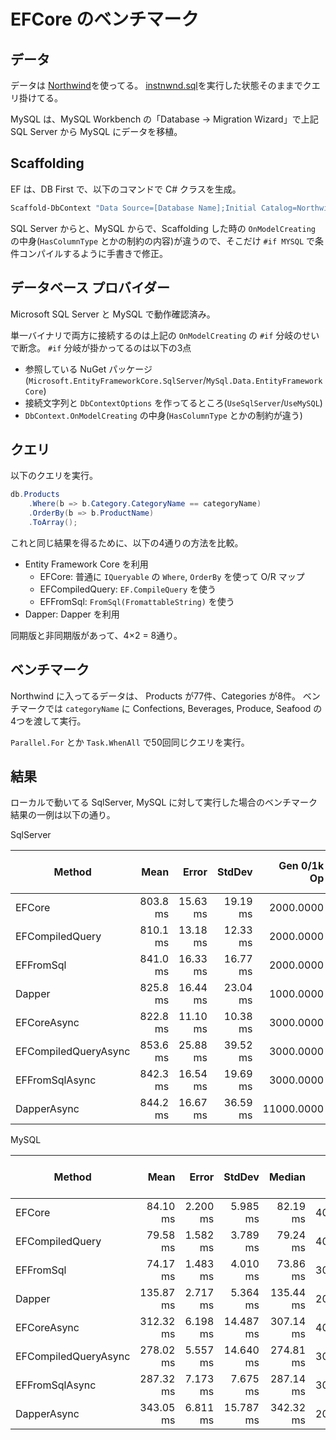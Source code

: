 # EFCore のベンチマーク

## データ

データは [Northwind](https://github.com/Microsoft/sql-server-samples/tree/master/samples/databases/northwind-pubs)を使ってる。
[instnwnd.sql](https://github.com/Microsoft/sql-server-samples/tree/master/samples/databases/northwind-pubs)を実行した状態そのままでクエリ掛けてる。

MySQL は、MySQL Workbench の「Database → Migration Wizard」で上記 SQL Server から MySQL にデータを移植。

## Scaffolding

EF は、DB First で、以下のコマンドで C# クラスを生成。

```PowerShell
Scaffold-DbContext "Data Source=[Database Name];Initial Catalog=Northwind;Integrated Security=True;Connect Timeout=60;Encrypt=False;TrustServerCertificate=False;ApplicationIntent=ReadWrite;MultiSubnetFailover=False" Microsoft.EntityFrameworkCore.SqlServer -OutputDir Models
```

SQL Server からと、MySQL からで、Scaffolding した時の `OnModelCreating` の中身(`HasColumnType` とかの制約の内容)が違うので、そこだけ `#if MYSQL` で条件コンパイルするように手書きで修正。

## データベース プロバイダー

Microsoft SQL Server と MySQL で動作確認済み。

単一バイナリで両方に接続するのは上記の `OnModelCreating` の `#if` 分岐のせいで断念。
`#if` 分岐が掛かってるのは以下の3点

- 参照している NuGet パッケージ(`Microsoft.EntityFrameworkCore.SqlServer`/`MySql.Data.EntityFrameworkCore`)
- 接続文字列と `DbContextOptions` を作ってるところ(`UseSqlServer`/`UseMySQL`)
- `DbContext.OnModelCreating` の中身(`HasColumnType` とかの制約が違う)

## クエリ

以下のクエリを実行。

```cs
db.Products
    .Where(b => b.Category.CategoryName == categoryName)
    .OrderBy(b => b.ProductName)
    .ToArray();
```

これと同じ結果を得るために、以下の4通りの方法を比較。

- Entity Framework Core を利用
  - EFCore: 普通に `IQueryable` の `Where`, `OrderBy` を使って O/R マップ
  - EFCompiledQuery: `EF.CompileQuery` を使う
  - EFFromSql: `FromSql(FromattableString)` を使う
- Dapper: Dapper を利用

同期版と非同期版があって、4×2 = 8通り。

## ベンチマーク

Northwind に入ってるデータは、
Products が77件、Categories が8件。
ベンチマークでは `categoryName` に Confections, Beverages, Produce, Seafood の4つを渡して実行。

`Parallel.For` とか `Task.WhenAll` で50回同じクエリを実行。

## 結果

ローカルで動いてる SqlServer, MySQL に対して実行した場合のベンチマーク結果の一例は以下の通り。

SqlServer

|               Method |     Mean |    Error |   StdDev | Gen 0/1k Op | Gen 1/1k Op | Gen 2/1k Op | Allocated Memory/Op |
|--------------------- |---------:|---------:|---------:|------------:|------------:|------------:|--------------------:|
|               EFCore | 803.8 ms | 15.63 ms | 19.19 ms |   2000.0000 |   1000.0000 |           - |           271.37 KB |
|      EFCompiledQuery | 810.1 ms | 13.18 ms | 12.33 ms |   2000.0000 |   1000.0000 |           - |           217.59 KB |
|            EFFromSql | 841.0 ms | 16.33 ms | 16.77 ms |   2000.0000 |   1000.0000 |           - |           232.45 KB |
|               Dapper | 825.8 ms | 16.44 ms | 23.04 ms |   1000.0000 |           - |           - |           126.81 KB |
|          EFCoreAsync | 822.8 ms | 11.10 ms | 10.38 ms |   3000.0000 |   1000.0000 |           - |          3000.42 KB |
| EFCompiledQueryAsync | 853.6 ms | 25.88 ms | 39.52 ms |   3000.0000 |   1000.0000 |           - |          2242.38 KB |
|       EFFromSqlAsync | 842.3 ms | 16.54 ms | 19.69 ms |   3000.0000 |   1000.0000 |           - |          2717.88 KB |
|          DapperAsync | 844.2 ms | 16.67 ms | 36.59 ms |  11000.0000 |   2000.0000 |           - |          1658.16 KB |

MySQL

|               Method |      Mean |    Error |    StdDev |    Median | Gen 0/1k Op | Gen 1/1k Op | Gen 2/1k Op | Allocated Memory/Op |
|--------------------- |----------:|---------:|----------:|----------:|------------:|------------:|------------:|--------------------:|
|               EFCore |  84.10 ms | 2.200 ms |  5.985 ms |  82.19 ms |   4000.0000 |   1000.0000 |           - |           425.83 KB |
|      EFCompiledQuery |  79.58 ms | 1.582 ms |  3.789 ms |  79.24 ms |   4000.0000 |   1000.0000 |           - |           373.68 KB |
|            EFFromSql |  74.17 ms | 1.483 ms |  4.010 ms |  73.86 ms |   3000.0000 |   1000.0000 |           - |           366.09 KB |
|               Dapper | 135.87 ms | 2.717 ms |  5.364 ms | 135.44 ms |   2000.0000 |   1000.0000 |           - |           233.57 KB |
|          EFCoreAsync | 312.32 ms | 6.198 ms | 14.487 ms | 307.14 ms |   4000.0000 |   1000.0000 |           - |         22976.13 KB |
| EFCompiledQueryAsync | 278.02 ms | 5.557 ms | 14.640 ms | 274.81 ms |   3000.0000 |   1000.0000 |           - |         20132.05 KB |
|       EFFromSqlAsync | 287.32 ms | 7.173 ms |  7.675 ms | 287.14 ms |   3000.0000 |   1000.0000 |           - |         19776.27 KB |
|          DapperAsync | 343.05 ms | 6.811 ms | 15.787 ms | 342.32 ms |   2000.0000 |   1000.0000 |           - |         11550.02 KB |
